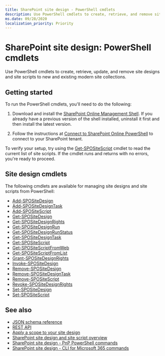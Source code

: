 ```yaml
---
title: SharePoint site design - PowerShell cmdlets
description: Use PowerShell cmdlets to create, retrieve, and remove site designs and site scripts.
ms.date: 09/28/2020
localization_priority: Priority
---
```


# SharePoint site design: PowerShell cmdlets

Use PowerShell cmdlets to create, retrieve, update, and remove site designs and site scripts to new and existing modern site collections.

## Getting started

To run the PowerShell cmdlets, you'll need to do the following:

1. Download and install the [SharePoint Online Management Shell](https://www.microsoft.com/download/details.aspx?id=35588). If you already have a previous version of the shell installed, uninstall it first and then install the latest version.

2. Follow the instructions at [Connect to SharePoint Online PowerShell](https://technet.microsoft.com/library/fp161372.aspx) to connect to your SharePoint tenant.

To verify your setup, try using the [Get-SPOSiteScript](/powershell/module/sharepoint-online/Get-SPOSiteScript) cmdlet to read the current list of site scripts. If the cmdlet runs and returns with no errors, you're ready to proceed.

## Site design cmdlets

The following cmdlets are available for managing site designs and site scripts from PowerShell:

- [Add-SPOSiteDesign](/powershell/module/sharepoint-online/Add-SPOSiteDesign)
- [Add-SPOSiteDesignTask](/powershell/module/sharepoint-online/Add-SPOSiteDesignTask)
- [Add-SPOSiteScript](/powershell/module/sharepoint-online/Add-SPOSiteScript)
- [Get-SPOSiteDesign](/powershell/module/sharepoint-online/Get-SPOSiteDesign)
- [Get-SPOSiteDesignRights](/powershell/module/sharepoint-online/Get-SPOSiteDesignRights)
- [Get-SPOSiteDesignRun](/powershell/module/sharepoint-online/Get-SPOSiteDesignRun)
- [Get-SPOSiteDesignRunStatus](/powershell/module/sharepoint-online/Get-SPOSiteDesignRunStatus)
- [Get-SPOSiteDesignTask](/powershell/module/sharepoint-online/Get-SPOSiteDesignTask)
- [Get-SPOSiteScript](/powershell/module/sharepoint-online/Get-SPOSiteScript)
- [Get-SPOSiteScriptFromWeb](/powershell/module/sharepoint-online/Get-SPOSiteScriptFromWeb)
- [Get-SPOSiteScriptFromList](/powershell/module/sharepoint-online/Get-SPOSiteScriptFromList)
- [Grant-SPOSiteDesignRights](/powershell/module/sharepoint-online/Grant-SPOSiteDesignRights)
- [Invoke-SPOSiteDesign](/powershell/module/sharepoint-online/Invoke-SPOSiteDesign)
- [Remove-SPOSiteDesign](/powershell/module/sharepoint-online/Remove-SPOSiteDesign)
- [Remove-SPOSiteDesignTask](/powershell/module/sharepoint-online/Remove-SPOSiteDesignTask)
- [Remove-SPOSiteScript](/powershell/module/sharepoint-online/Remove-SPOSiteScript)
- [Revoke-SPOSiteDesignRights](/powershell/module/sharepoint-online/Revoke-SPOSiteDesignRights)
- [Set-SPOSiteDesign](/powershell/module/sharepoint-online/Set-SPOSiteDesign)
- [Set-SPOSiteScript](/powershell/module/sharepoint-online/Set-SPOSiteScript)

## See also

- [JSON schema reference](site-design-json-schema.md)
- [REST API](site-design-rest-api.md)
- [Apply a scope to your site design](site-design-scoping.md)
- [SharePoint site design and site script overview](site-design-overview.md)
- [SharePoint site design - PnP PowerShell commands](site-design-pnppowershell.md)
- [SharePoint site design - CLI for Microsoft 365 commands](site-design-o365cli.md)
